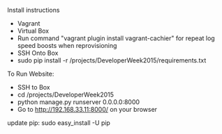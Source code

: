 
Install instructions

* Vagrant
* Virtual Box
* Run command "vagrant plugin install vagrant-cachier" for repeat log speed boosts when reprovisioning
* SSH Onto Box
* sudo pip install -r /projects/DeveloperWeek2015/requirements.txt

To Run Website:

* SSH to Box
* cd /projects/DeveloperWeek2015
* python manage.py runserver 0.0.0.0:8000
* Go to http://192.168.33.11:8000/ on your browser

update pip:
sudo easy_install -U pip
